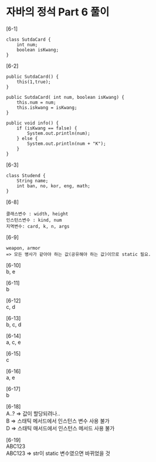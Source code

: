 # 자바의 정석 Part 6 풀이  

[6-1]  
```
class SutdaCard {
	int num;
	boolean isKwang;
}
```  

[6-2]  
```
public SutdaCard() {
	this(1,true);
}

public SutdaCard( int num, boolean isKwang) {
	this.num = num;
	this.iskwang = isKwang;
}

public void info() {
	if (isKwang == false) {
		System.out.println(num);
	} else {
		System.out.println(num + "K");
	}
}
```

[6-3]  
```
class Studend {
	String name;
	int ban, no, kor, eng, math;
}
```

[6-8]
```
클래스변수 : width, height
인스턴스변수 : kind, num
지역변수: card, k, n, args
```

[6-9]  
```
weapon, armor
=> 모든 병사가 같아야 하는 값(공유해야 하는 값)이므로 static 필요.
```

[6-10]    
b, e  

[6-11]  
b  

[6-12]  
c, d  

[6-13]   
b, c, d  

[6-14]   
a, c, e  

[6-15]   
c  

[6-16]   
a, e  

[6-17]   
b  

[6-18]   
A..? => 값이 할당되려나..  
B => 스태틱 메서드에서 인스턴스 변수 사용 불가  
D => 스태틱 매서드에서 인스턴스 메서드 사용 불가  

[6-19]   
ABC123  
ABC123 => str이 static 변수였으면 바뀌었을 것  

  

